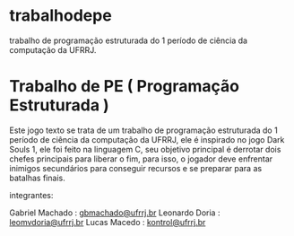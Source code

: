 # trabalhodepe
trabalho de programação estruturada do 1 período de ciência da computação da UFRRJ. 
# Trabalho de PE ( Programação Estruturada )
Este jogo texto se trata de um trabalho de programação estruturada do 1 período de ciência da computação da UFRRJ, ele é inspirado no jogo Dark Souls 1, ele foi feito na linguagem C, seu objetivo principal é derrotar dois chefes principais para liberar o fim, para isso, o jogador deve enfrentar inimigos secundários para conseguir recursos e se preparar para as batalhas finais.

integrantes:

Gabriel Machado : gbmachado@ufrrj.br
Leonardo Doria  : leomvdoria@ufrrj.br
Lucas Macedo    : kontrol@ufrrj.br

